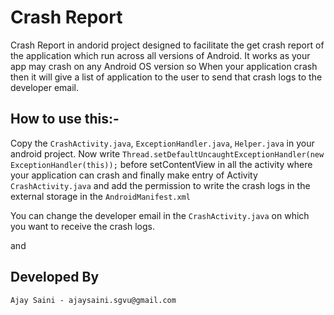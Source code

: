 Crash Report
============

Crash Report in andorid project designed to facilitate the get crash report of the application which run across all versions of Android. It works as your app may crash on any Android OS version so When your application crash then it will give a list of application to the user to send that crash logs to the developer email.

How to use this:-
-----------------------

Copy the `CrashActivity.java`, `ExceptionHandler.java`, `Helper.java` in your android project. Now write `Thread.setDefaultUncaughtExceptionHandler(new ExceptionHandler(this));` before setContentView in all the activity where your application can crash and finally make entry of Activity `CrashActivity.java` and add the permission to write the crash logs in the external storage in the `AndroidManifest.xml` 

You can change the developer email in the `CrashActivity.java` on which you want to receive the crash logs.


and 

Developed By
-------------------

    Ajay Saini - ajaysaini.sgvu@gmail.com
    
    

